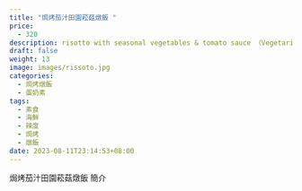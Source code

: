 ```yaml
---
title: "焗烤茄汁田園菘菇燉飯 "
price:
  - 320
description: risotto with seasonal vegetables & tomato sauce （Vegetarian）
draft: false
weight: 13
image: images/rissoto.jpg
categories:
  - 焗烤燉飯
  - 蛋奶素
tags:
  - 素食
  - 海鮮
  - 辣度
  - 焗烤
  - 燉飯
date: 2023-08-11T23:14:53+08:00
---
```


焗烤茄汁田園菘菇燉飯 簡介
